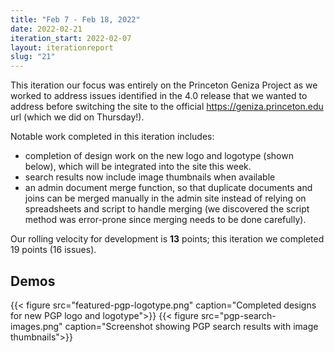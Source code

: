```yaml
---
title: "Feb 7 - Feb 18, 2022"
date: 2022-02-21
iteration_start: 2022-02-07
layout: iterationreport
slug: "21"
---
```


This iteration our focus was entirely on the Princeton Geniza Project as we worked to address issues identified in the 4.0 release that we wanted to address before switching the site to the official https://geniza.princeton.edu url (which we did on Thursday!).

Notable work completed in this iteration includes:
- completion of design work on the new logo and logotype (shown below), which will be integrated into the site this week.
- search results now include image thumbnails when available
- an admin document merge function, so that duplicate documents and joins can be merged manually in the admin site instead of relying on spreadsheets and script to handle merging (we discovered the script method was error-prone since merging needs to be done carefully).

Our rolling velocity for development is **13** points; this iteration we completed 19 points (16 issues).



## Demos
{{< figure src="featured-pgp-logotype.png" caption="Completed designs for new PGP logo and logotype">}}
{{< figure src="pgp-search-images.png" caption="Screenshot showing PGP search results with image thumbnails">}}









